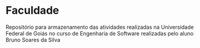 # Faculdade

Repositório para armazenamento das atividades realizadas na Universidade Federal de Goiás no curso de Engenharia de Software realizadas pelo aluno Bruno Soares da Silva
